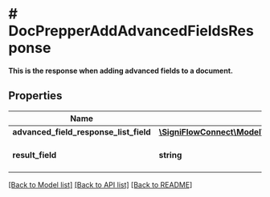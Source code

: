 # # DocPrepperAddAdvancedFieldsResponse

#### This is the response when adding advanced fields to a document.

## Properties

Name | Type | Description | Notes
------------ | ------------- | ------------- | -------------
**advanced_field_response_list_field** | [**\SigniFlowConnect\Model\DocPrepperAddAdvancedFieldsResponseAdvancedFieldResponseListField[]**](DocPrepperAddAdvancedFieldsResponseAdvancedFieldResponseListField.md) |  |
**result_field** | **string** | Displays the result of the call. |

[[Back to Model list]](../../README.md#models) [[Back to API list]](../../README.md#endpoints) [[Back to README]](../../README.md)
